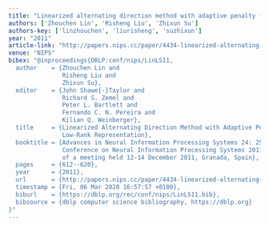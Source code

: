 ```yaml
---
title: "Linearized alternating direction method with adaptive penalty for low-rank representation"
authors: ['Zhouchen Lin', 'Risheng Liu', 'Zhixun Su']
authors-key: ['linzhouchen', 'liurisheng', 'suzhixun']
year: "2011"
article-link: "http://papers.nips.cc/paper/4434-linearized-alternating-direction-method-with-adaptive-penalty-for-low-rank-representation"
venue: "NIPS"
bibex: "@inproceedings{DBLP:conf/nips/LinLS11,
  author    = {Zhouchen Lin and
               Risheng Liu and
               Zhixun Su},
  editor    = {John Shawe{-}Taylor and
               Richard S. Zemel and
               Peter L. Bartlett and
               Fernando C. N. Pereira and
               Kilian Q. Weinberger},
  title     = {Linearized Alternating Direction Method with Adaptive Penalty for
               Low-Rank Representation},
  booktitle = {Advances in Neural Information Processing Systems 24: 25th Annual
               Conference on Neural Information Processing Systems 2011. Proceedings
               of a meeting held 12-14 December 2011, Granada, Spain},
  pages     = {612--620},
  year      = {2011},
  url       = {http://papers.nips.cc/paper/4434-linearized-alternating-direction-method-with-adaptive-penalty-for-low-rank-representation},
  timestamp = {Fri, 06 Mar 2020 16:57:57 +0100},
  biburl    = {https://dblp.org/rec/conf/nips/LinLS11.bib},
  bibsource = {dblp computer science bibliography, https://dblp.org}
}"
---
```

